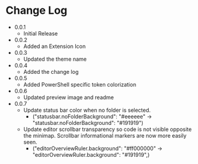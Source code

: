 # Change Log

- 0.0.1
    - Initial Release
- 0.0.2
    - Added an Extension Icon
- 0.0.3
    - Updated the theme name
- 0.0.4
    - Added the change log
- 0.0.5
    - Added PowerShell specific token colorization
- 0.0.6
    - Updated preview image and readme
- 0.0.7
    - Update status bar color when no folder is selected.
        - ("statusbar.noFolderBackground": "#eeeeee" -> "statusbar.noFolderBackground": "#191919")
    - Update editor scrollbar transparency so code is not visible opposite the minimap. Scrollbar informational markers are now more easily seen.
        - ("editorOverviewRuler.background": "#ff000000" -> "editorOverviewRuler.background": "#191919",)